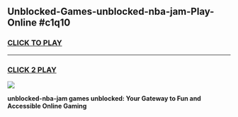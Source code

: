 
## Unblocked-Games-unblocked-nba-jam-Play-Online #c1q10
<h3>
<a href="https://news.freeplayer.one?title=unblocked-nba-jam&ref=3">CLICK TO PLAY</a></h3>
<hr>

<h3>
<a href="https://news.freeplayer.one?title=unblocked-nba-jam&ref=3">CLICK 2 PLAY</a>
  
</h3>

<a href="https://news.freeplayer.one?title=unblocked-nba-jam&ref=3"><img src="https://clearcache.store/games.png"></a>


**unblocked-nba-jam games unblocked: Your Gateway to Fun and Accessible Online Gaming**
